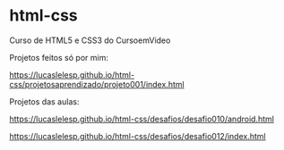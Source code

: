 # html-css
 Curso de HTML5 e CSS3 do CursoemVideo

 Projetos feitos só por mim:
 
 https://lucaslelesp.github.io/html-css/projetosaprendizado/projeto001/index.html


 Projetos das aulas:
 
 https://lucaslelesp.github.io/html-css/desafios/desafio010/android.html

 https://lucaslelesp.github.io/html-css/desafios/desafio012/index.html
